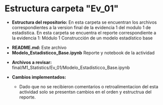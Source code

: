 # Estructura carpeta "Ev_01"
- **Estructura del repositorio:** En esta carpeta se encuentran los archivos correspondientes a la version final de la evidencia 1 del modulo 1 de estadistica. En esta carpeta se encuentra el reporte correspondiente a la evidencia 1: Módulo 1 Construcción de un modelo estadístico base
 * **README.md:** Este archivo
 * **Modelo_Estadisticco_Base.ipynb** Reporte y notebook de la actividad 

 - **Archivos a revisar:** final/M1_Statistics/Ev_01/Modelo_Estadisticco_Base.ipynb

- **Cambios implementados:**
   - Dado que no se recibieron comentarios o retroalimentacion del esta actividad solo se presentsn cambios en el orden y estructrua del reporte.